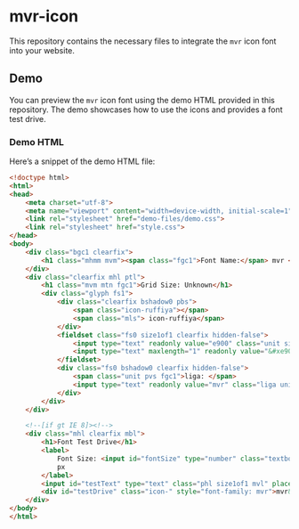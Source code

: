 # mvr-icon

This repository contains the necessary files to integrate the `mvr` icon font into your website.

## Demo

You can preview the `mvr` icon font using the demo HTML provided in this repository. The demo showcases how to use the icons and provides a font test drive.

### Demo HTML

Here’s a snippet of the demo HTML file:

```html
<!doctype html>
<html>
<head>
    <meta charset="utf-8">
    <meta name="viewport" content="width=device-width, initial-scale=1">
    <link rel="stylesheet" href="demo-files/demo.css">
    <link rel="stylesheet" href="style.css">
</head>
<body>
    <div class="bgc1 clearfix">
        <h1 class="mhmm mvm"><span class="fgc1">Font Name:</span> mvr <small class="fgc1">(Glyphs:&nbsp;1)</small></h1>
    </div>
    <div class="clearfix mhl ptl">
        <h1 class="mvm mtn fgc1">Grid Size: Unknown</h1>
        <div class="glyph fs1">
            <div class="clearfix bshadow0 pbs">
                <span class="icon-ruffiya"></span>
                <span class="mls"> icon-ruffiya</span>
            </div>
            <fieldset class="fs0 size1of1 clearfix hidden-false">
                <input type="text" readonly value="e900" class="unit size1of2" />
                <input type="text" maxlength="1" readonly value="&#xe900;" class="unitRight size1of2 talign-right" />
            </fieldset>
            <div class="fs0 bshadow0 clearfix hidden-false">
                <span class="unit pvs fgc1">liga: </span>
                <input type="text" readonly value="mvr" class="liga unitRight" />
            </div>
        </div>
    </div>

    <!--[if gt IE 8]><!-->
    <div class="mhl clearfix mbl">
        <h1>Font Test Drive</h1>
        <label>
            Font Size: <input id="fontSize" type="number" class="textbox0 mbm" min="8" value="48" />
            px
        </label>
        <input id="testText" type="text" class="phl size1of1 mvl" placeholder="Type some text to test..." value="mvr"/>
        <div id="testDrive" class="icon-" style="font-family: mvr">mvr&nbsp;</div>
    </div>
</body>
</html>
